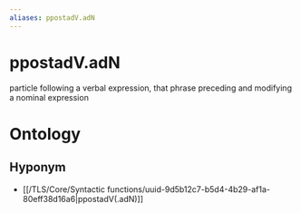 ```yaml
---
aliases: ppostadV.adN
---
```

# ppostadV.adN

particle following a verbal expression, that phrase preceding and modifying a nominal expression
# Ontology

## Hyponym
- [[/TLS/Core/Syntactic functions/uuid-9d5b12c7-b5d4-4b29-af1a-80eff38d16a6|ppostadV(.adN)]]